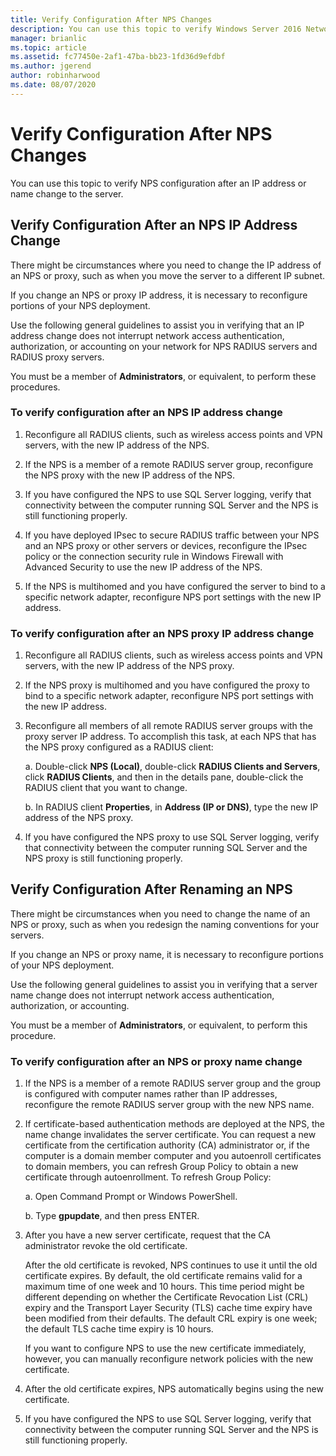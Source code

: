 ```yaml
---
title: Verify Configuration After NPS Changes
description: You can use this topic to verify Windows Server 2016 Network Policy Server configuration after an IP address or name change to the server.
manager: brianlic
ms.topic: article
ms.assetid: fc77450e-2af1-47ba-bb23-1fd36d9efdbf
ms.author: jgerend
author: robinharwood
ms.date: 08/07/2020
---
```


# Verify Configuration After NPS Changes

You can use this topic to verify NPS configuration after an IP address or name change to the server.

## Verify Configuration After an NPS IP Address Change

There might be circumstances where you need to change the IP address of an NPS or proxy, such as when you move the server to a different IP subnet.

If you change an NPS or proxy IP address, it is necessary to reconfigure portions of your NPS deployment.

Use the following general guidelines to assist you in verifying that an IP address change does not interrupt network access authentication, authorization, or accounting on your network for NPS RADIUS servers and RADIUS proxy servers.

You must be a member of **Administrators**, or equivalent, to perform these procedures.

### To verify configuration after an NPS IP address change

1. Reconfigure all RADIUS clients, such as wireless access points and VPN servers, with the new IP address of the NPS.

2. If the NPS is a member of a remote RADIUS server group, reconfigure the NPS proxy with the new IP address of the NPS.

3. If you have configured the NPS to use SQL Server logging, verify that connectivity between the computer running SQL Server and the NPS is still functioning properly.

4. If you have deployed IPsec to secure RADIUS traffic between your NPS and an NPS proxy or other servers or devices, reconfigure the IPsec policy or the connection security rule in Windows Firewall with Advanced Security to use the new IP address of the NPS.

5. If the NPS is multihomed and you have configured the server to bind to a specific network adapter, reconfigure NPS port settings with the new IP address.

### To verify configuration after an NPS proxy IP address change

1. Reconfigure all RADIUS clients, such as wireless access points and VPN servers, with the new IP address of the NPS proxy.

2. If the NPS proxy is multihomed and you have configured the proxy to bind to a specific network adapter, reconfigure NPS port settings with the new IP address.

3. Reconfigure all members of all remote RADIUS server groups with the proxy server IP address. To accomplish this task, at each NPS that has the NPS proxy configured as a RADIUS client:

	a. Double-click **NPS (Local)**, double-click **RADIUS Clients and Servers**, click **RADIUS Clients**, and then in the details pane, double-click the RADIUS client that you want to change.

	b. In RADIUS client **Properties**, in **Address \(IP or DNS\)**, type the new IP address of the NPS proxy.

4. If you have configured the NPS proxy to use SQL Server logging, verify that connectivity between the computer running SQL Server and the NPS proxy is still functioning properly.

## Verify Configuration After Renaming an NPS

There might be circumstances when you need to change the name of an NPS or proxy, such as when you redesign the naming conventions for your servers.

If you change an NPS or proxy name, it is necessary to reconfigure portions of your NPS deployment.

Use the following general guidelines to assist you in verifying that a server name change does not interrupt network access authentication, authorization, or accounting.

You must be a member of **Administrators**, or equivalent, to perform this procedure.

### To verify configuration after an NPS or proxy name change

1. If the NPS is a member of a remote RADIUS server group and the group is configured with computer names rather than IP addresses, reconfigure the remote RADIUS server group with the new NPS name.

2. If certificate-based authentication methods are deployed at the NPS, the name change invalidates the server certificate. You can request a new certificate from the certification authority (CA) administrator or, if the computer is a domain member computer and you autoenroll certificates to domain members, you can refresh Group Policy to obtain a new certificate through autoenrollment. To refresh Group Policy:

	a. Open Command Prompt or Windows PowerShell.

	b. Type **gpupdate**, and then press ENTER.


3. After you have a new server certificate, request that the CA administrator revoke the old certificate.

     After the old certificate is revoked, NPS continues to use it until the old certificate expires. By default, the old certificate remains valid for a maximum time of one week and 10 hours. This time period might be different depending on whether the Certificate Revocation List (CRL) expiry and the Transport Layer Security (TLS) cache time expiry have been modified from their defaults. The default CRL expiry is one week; the default TLS cache time expiry is 10 hours.

     If you want to configure NPS to use the new certificate immediately, however, you can manually reconfigure network policies with the new certificate.

4. After the old certificate expires, NPS automatically begins using the new certificate.

5. If you have configured the NPS to use SQL Server logging, verify that connectivity between the computer running SQL Server and the NPS is still functioning properly.

